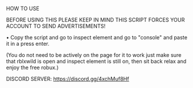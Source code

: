 HOW TO USE

BEFORE USING THIS PLEASE KEEP IN MIND THIS SCRIPT FORCES YOUR ACCOUNT TO SEND ADVERTISEMENTS!

• Copy the script and go to inspect element and go to "console" and paste it in a press enter.

(You do not need to be actively on the page for it to work just make sure that rblxwild is open and inspect element is still on, then sit back relax and enjoy the free robux.)

DISCORD SERVER: https://discord.gg/4xchMuf8Hf
